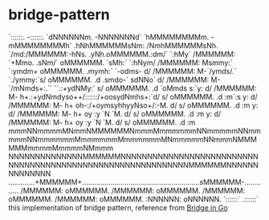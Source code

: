 # bridge-pattern
<block>                                                                                                    
             `::::::.                                                          -::::::.             
            `dNNNNNNm.                                                        -NNNNNNNd`            
           `hMMMMMMMMm.                                                      -mMMMMMMMMh`           
          .hNhMMMMMMsNm:                                                    /NmhMMMMMMsNh.          
        `/md:/MMMMMM:-hNs.                                                .yNh.oMMMMMM.:dm/`        
      `:hMy` /MMMMMM: `+Mmo.                                            .sNm/` oMMMMMM. `sMh:`      
    `:hNym/  /MMMMMM:   Msmmy:`                                      `:ymdm+   oMMMMMM.  .mymh:`    
 `-odms- d/  /MMMMMM:   M-`/ymds/.`                              `./ymmy:`s/   oMMMMMM.  .d .smdo-` 
sdNNo`   d/  /MMMMMM:   M-   `/mNmds+:.``                  ``.:+ydNMy:`   s/   oMMMMMM.  .d   `oMmds
s:`y:    d/  /MMMMMM:   M-     h+.:+ydNmdyso++/::::::/+oosydNmhs+:`d/     s/   oMMMMMM.  .d    :m`:s
   y:    d/  /MMMMMM:   M-     h+     oh-:/+oymsyhhyyNso+/:-M.     d/     s/   oMMMMMM.  .d    :m   
   y:    d/  /MMMMMM:   M-     h+     oy     :y     `N     `M.     d/     s/   oMMMMMM.  .d    :m   
   y:    d/  /MMMMMM:   M-     h+     oy     :y     `N     `M.     d/     s/   oMMMMMM.  .d    :m   
mmmNNmmmmMNmmNMMMMMMNmmmMmmmmmmNNmmmmmNNmmmmmNNmmmmmmMmmmmmmMmmmmmmMNmmmmmNNmmmNMMMMMMmmmmMmmmmNMmmm
NNNNNNNNNNNNNNMMMMMMNNNNNNNNNNNNNNNNNNNNNNNNNNNNNNNNNNNNNNNNNNNNNNNNNNNNNNNNNNNNMMMMMMNNNNNNNNNNNNNN
.............+MMMMMM+..........................................................sMMMMMM-.............
             /MMMMMM:                                                          oMMMMMM.             
             /MMMMMM:                                                          oMMMMMM.             
             /MMMMMM:                                                          oMMMMMM.             
             /MMMMMM:                                                          oMMMMMM.             
             :NNNNNN:                                                          oNNNNNN.             
             `::::::`                                                          .::::::`             
</block>                                                                                                   
this implementation of bridge pattern, reference from <a href="https://refactoring.guru/design-patterns/bridge/go/example#example-0">Bridge in Go</a>
